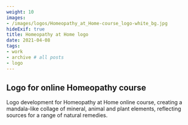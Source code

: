 ```yaml
---
weight: 10
images:
- /images/logos/Homeopathy_at_Home-course_logo-white_bg.jpg
hideExif: true
title: Homeopathy at Home logo
date: 2021-04-08
tags:
- work 
- archive # all posts
- logo
---
```


## Logo for online Homeopathy course

Logo development for Homeopathy at Home online course, creating a mandala-like
collage of mineral, animal and plant elements, reflecting sources for a range of
natural remedies.
